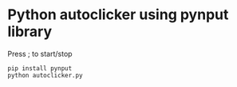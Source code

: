 # Python autoclicker using pynput library
Press ; to start/stop

```
pip install pynput
python autoclicker.py
```

